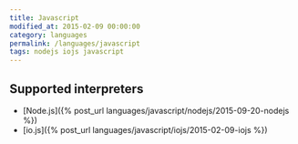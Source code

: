 ```yaml
---
title: Javascript
modified_at: 2015-02-09 00:00:00
category: languages
permalink: /languages/javascript
tags: nodejs iojs javascript
---
```


## Supported interpreters

* [Node.js]({% post_url languages/javascript/nodejs/2015-09-20-nodejs %})
* [io.js]({% post_url languages/javascript/iojs/2015-02-09-iojs %})

